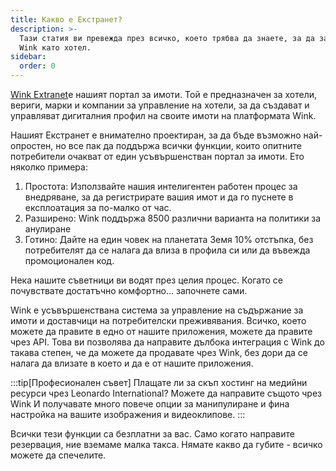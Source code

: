 ```yaml
---
title: Какво е Екстранет?
description: >-
  Тази статия ви превежда през всичко, което трябва да знаете, за да започнете с
  Wink като хотел.
sidebar:
  order: 0
---
```

[Wink Extranet](https://extranet.wink.travel)е нашият портал за имоти. Той е предназначен за хотели, вериги, марки и компании за управление на хотели, за да създават и управляват дигиталния профил на своите имоти на платформата Wink.

Нашият Екстранет е внимателно проектиран, за да бъде възможно най-опростен, но все пак да поддържа всички функции, които опитните потребители очакват от един усъвършенстван портал за имоти. Ето няколко примера:

1. Простота: Използвайте нашия интелигентен работен процес за внедряване, за да регистрирате вашия имот и да го пуснете в експлоатация за по-малко от час.
2. Разширено: Wink поддържа 8500 различни варианта на политики за анулиране
3. Готино: Дайте на един човек на планетата Земя 10% отстъпка, без потребителят да се налага да влиза в профила си или да въвежда промоционален код.

Нека нашите съветници ви водят през целия процес. Когато се почувствате достатъчно комфортно... започнете сами.

Wink е усъвършенствана система за управление на съдържание за имоти и доставчици на потребителски преживявания. Всичко, което можете да правите в едно от нашите приложения, можете да правите чрез API. Това ви позволява да направите дълбока интеграция с Wink до такава степен, че да можете да продавате чрез Wink, без дори да се налага да влизате в което и да е от нашите приложения.

:::tip\[Професионален съвет]
Плащате ли за скъп хостинг на медийни ресурси чрез Leonardo International? Можете да направите същото чрез Wink И получавате много повече опции за манипулиране и фина настройка на вашите изображения и видеоклипове.
:::

Всички тези функции са безплатни за вас. Само когато направите резервация, ние вземаме малка такса. Нямате какво да губите - всичко можете да спечелите.

